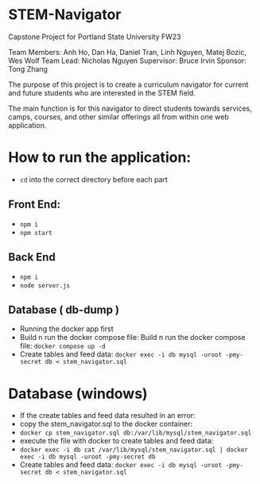 # STEM-Navigator

Capstone Project for Portland State University FW23

Team Members: Anh Ho, Dan Ha, Daniel Tran,
Linh Nguyen, Matej Bozic, Wes Wolf
Team Lead: Nicholas Nguyen
Supervisor: Bruce Irvin
Sponsor: Tong Zhang

The purpose of this project is to create a curriculum navigator for current
and future students who are interested in the STEM field.

The main function is for this navigator to direct students towards services,
camps, courses, and other similar offerings all from within one web application.

# How to run the application:

- `cd` into the correct directory before each part

## Front End:

- `npm i`
- `npm start`

## Back End

- `npm i `
- `node server.js`

## Database ( db-dump )

- Running the docker app first
- Build n run the docker compose file: Build n run the docker compose file: `docker compose up -d`
- Create tables and feed data: `docker exec -i db mysql -uroot -pmy-secret db < stem_navigator.sql`

# Database (windows)

- If the create tables and feed data resulted in an error:
- copy the stem_navigator.sql to the docker container:
- `docker cp stem_navigator.sql db:/var/lib/mysql/stem_navigator.sql`
- execute the file with docker to create tables and feed data:
- `docker exec -i db cat /var/lib/mysql/stem_navigator.sql | docker exec -i db mysql -uroot -pmy-secret db`
- Create tables and feed data: `docker exec -i db mysql -uroot -pmy-secret db < stem_navigator.sql`
